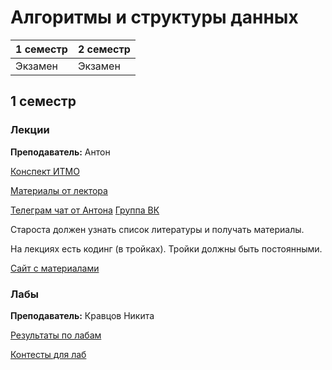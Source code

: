 # Алгоритмы и структуры данных

|1 семестр|2 семестр|
|---|---|
|Экзамен|Экзамен|

## 1 семестр
### Лекции

**Преподаватель:** Антон

[Конспект ИТМО](http://neerc.ifmo.ru/wiki/index.php?title=%D0%90%D0%BB%D0%B3%D0%BE%D1%80%D0%B8%D1%82%D0%BC%D1%8B_%D0%B8_%D1%81%D1%82%D1%80%D1%83%D0%BA%D1%82%D1%83%D1%80%D1%8B_%D0%B4%D0%B0%D0%BD%D0%BD%D1%8B%D1%85)

[Материалы от лектора](https://neerc.ifmo.ru/teaching/disalgo/algo/)

[Телеграм чат от Антона](https://t.me/discretmath) [Группа ВК](https://vk.com/disalgo)

Староста должен узнать список литературы и получать материалы.

На лекциях есть кодинг (в тройках). Тройки должны быть постоянными.

[Сайт с материалами](http://neerc.ifmo.ru/teaching/disalgo/)

### Лабы

**Преподаватель:** Кравцов Никита

[Результаты по лабам](https://docs.google.com/spreadsheets/d/1j3N3L9A8RZX56ird2hINcRD-bkXuU8yLa9TPkXq2CVU/edit#gid=0)

[Контесты для лаб](http://neerc.ifmo.ru/pcms2client/login.xhtml)

